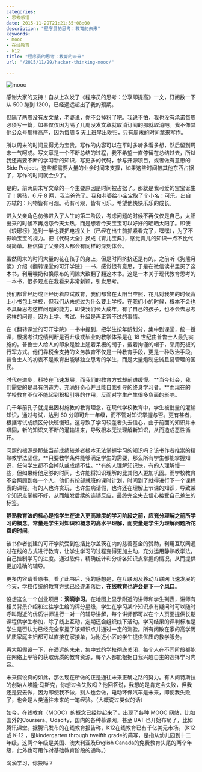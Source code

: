 ```yaml
---
categories:
- 思考感悟
date: 2015-11-29T21:21:35+08:00
description: "程序员的思考：教育的未来"
keywords:
- mooc
- 在线教育
- k12
title: "程序员的思考：教育的未来"
url: "/2015/11/29/hacker-thinking-mooc/"

---
```


![mooc](http://7xlx3k.com1.z0.glb.clouddn.com/mooc.jpg-wt)

<!--more-->

感谢大家的支持！自从上次发了《程序员的思考：分享即提高》一文，订阅数一下从 500 蹦到 1200，已经远远超出了我的预期。

但隔了两周没有发文章，老婆说，你不会掉粉了吧。我说不怕，我也没有承诺每周必须写一篇，如果仅仅因为隔了几周没发文章就取消订阅的那就取消吧。我不像其他公众号那样高产，因为每周 5 天上班早出晚归，只有周末的时间拿来写作。

所以周末的时间显得尤为宝贵。写作的内容可以在平时多听多看多想，然后留到周末一气呵成。写文章是一个不断总结的过程，我不希望一直停留在总结过去，所以我还需要不断的学习新的知识，写更多的代码，参与开源项目，或者做有意思的 Side Project。这些都需要大量的业余时间来支撑，如果这些时间被其他东西占据了，写作的时间就会少了。

是的，前两周未写文章的一个主要原因是时间被占据了。那就是我可爱的宝宝诞生了！男孩，6 斤 8 两，我当爸爸了。我和老婆给小宝宝取了个小名：可乐。出自苏轼的：凡物皆有可观。苟有可观，皆有可乐。希望他快快乐乐的成长。

进入父亲角色仿佛进入了人生的第二阶段，考虑问题的时候不再仅仅是自己，太阳出来的时候不再抱怨今天太热，而是想着今天宝宝可以好好的晒晒太阳了。即使《琅琊榜》追到一半也要把电视关上（已经在出生前抓紧看完了，嘿嘿），为了不影响宝宝的视力。把《代码大全》换成《育儿宝典》，感觉育儿的知识一点不比代码简单。相信做了父亲的人都会有同样的深刻体会。

虽然周末的时间大量的花在孩子的身上，但是时间挤挤还是有的。之前听《狗熊月读》介绍《翻转课堂的可汗学院》一书，感觉很有意思，于是在微信读书里买了这本书，利用喂奶和换尿布的间隙大致翻了翻这本书。这是一本关于现代教育思考的一本书，很多观点在我看来非常新颖，引发思考。

我们都曾经历或正经历着应试教育，我们都曾在太阳当空照，花儿对我笑的时候背上小书包上学校，但我们从未想过为什么要上学校。在我们小的时候，根本不会也不具备思考这样问题的能力，即使我们长大成年，有了自己的孩子，也不会去思考这样的问题，因为上学、考试、升级是再正常不过的事情。

在《翻转课堂的可汗学院》一书中提到，把学生按年龄划分，集中到课堂，统一授课，根据考试成绩判断是否升级或毕业的教学体系是在 18 世纪由普鲁士人最先实施的。普鲁士人给人的印象是脸上翘着呆板的胡子，戴着拘谨的帽子，采用死板的行军方式。他们靠税金支持的义务教育不仅是一种教育手段，更是一种政治手段。普鲁士人的初衷不是教育出能够独立思考的学生，而是大量炮制忠诚且易管理的国民。

时代在进步，科技在飞速发展，而我们的教育方式却前进缓慢。**当今社会，我们需要的是具有创造力、充满好奇心并且能自我引导的终身学习者。**而现在的学校教育不仅不能起到积极引导的作用，反而对学生产生很多负面的影响。

几千年前孔子就提出因材施教的教育理念，在现代学校教育中，学生被批量的灌输知识，通过考试，达到 60 分即可升一年级，而不管对知识掌握与否。更有甚者，根据考试成绩区分快班慢班。这导致了学习较差者失去信心，由于前面的知识并未巩固，新的知识又不断的灌输进来，导致根本无法理解新知识，从而造成恶性循环。

问题的根源是那些当前成绩较差者根本无法掌握学习的知识吗？该书作者推崇的精熟教学法坚信，**只要教学条件能够满足学生的需要，那么所有学生都能掌握知识，任何学生都不会掉队或成绩不佳。**有的人理解知识快，有的人理解慢一些，但如果给他足够的时间，也许能将知识理解的比其他人更加巩固。而学校教育不会照顾到每一个人，他们有按部就班的课时计划，时间到了就得进行下一个课程表的课程。有的人也许贪玩，也许生病请假，也许还在理解上节课的知识，导致某个知识点掌握不好，从而触发后续的连锁反应，最终完全失去信心接受自己差生的标签。

**静熟教育法的核心是指学生在进入更高难度的学习阶段之前，应充分理解之前所学习的概念。常量是学生对知识和概念的高水平理解，而变量是学生为理解问题所花费的时间。**

该书作者创建的可汗学院受到包括比尔盖茨在内的慈善基金的赞助，利用互联网通过在线的方式进行教育，让学生学习的过程变得更加主动，充分运用静熟教学法，自己控制学习的进度。通过软件，精确统计和分析各知识点掌握的情况，从而提供更加准确的辅导。

更多内容请看原书。看了此书后，我的感想是，在互联网及移动互联网飞速发展的今天，学校传统的教育方式已经逐渐落后，**在线教育也许会是下一个风口**。

设想这么一个创业项目：**滴滴学习**。在地图上显示附近的讲师和学生列表，讲师有相关背景介绍和过往学生给的评分星级，学生在学习某个知识点有疑问时可以随时呼叫附近的优质讲师进行一对一的辅导讲解，每个讲师都可以在个人页面提供长期课程供学生参加，除了线上互动，定期还会组织线下活动。学习结果的评判标准是学生是否认为已经完全掌握了该知识点并通过一定的测验。所有闲散在家的高学历优质家庭主妇都可以直接在家接单，为附近小区的学生提供优质的教学服务。

再大胆假设一下，在遥远的未来，集中式的学校彻底关闭，每个人在不同阶段都能在网络上平等的获取优质的教育资源，每个人都能根据自我兴趣自主的选择学习内容。

未来假设真的如此，那么现在所做的正是通往未来正确之路的努力。有人问特斯拉的创始人埃隆·马斯克，你想过会失败吗？他回答说，我想的是肯定会失败，但我还是要去做，因为即使我不做，别人也会做，电动环保汽车是未来，即使我失败了，也会是人类通往未来的一笔经验。（大概说过类似的话）

如今，在线教育（MOOC）的概念已经炒起来了，出现了各种 MOOC 网站，比如国外的Coursera、Udacity，国内的各种慕课网，甚至 BAT 也开始布局了，比如腾讯课堂。据腾讯发布的在线教育报告称，K12在线教育已有千亿美元市场。（K12 或 K-12 ，是kindergarten through twelfth grade的简写，是指从幼儿园到十二年级，这两个年级是美国、澳大利亚及English Canada的免费教育头尾的两个年级，此外也可用作对基础教育阶段的通称。）

滴滴学习，你投吗？

